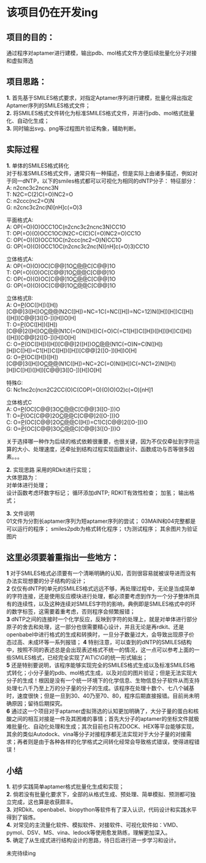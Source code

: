 # 该项目仍在开发ing
## 项目的目的：
通过程序对aptamer进行建模，输出pdb、mol格式文件方便后续批量化分子对接和虚拟筛选

## 项目思路：
**1.** 首先基于SMILES格式要求，对指定Aptamer序列进行建模，批量化得出指定Aptamer序列的SMILES格式文件；  
**2.** 将SMILES格式文件转化为标准SMILES格式文件，并进行pdb、mol格式批量化、自动化生成；  
**3.** 同时输出svg、png等过程图片验证构象，辅助判断。  

## 实际过程
**1.** 单体的SMILES格式转化  
对于标准SMILES格式文件，通常只有一种描述，但是实际上由诸多描述，例如对于同一dNTP，以下的smiles格式都可以可视化为相同的dNTP分子：
特征部分：  
  A: n2cnc3c2ncnc3N  
  T: N2C=C(2)C(=O)NC2=O  
  C: n2ccc(nc2=O)N  
  G: n2cnc3c2nc(N)[nH]c(=O)3  

平面格式A:  
    A:  OP(=O)(O)OCC1OC(n2cnc3c2ncnc3N)CC1O  
    T:  OP(=O)(O)OCC1OC(N2C=C(C)C(=O)NC2=O)CC1O  
    C:  OP(=O)(O)OCC1OC(n2ccc(nc2=O)N)CC1O  
    G:  OP(=O)(O)OCC1OC(n2cnc3c2nc(N)[nH]c(=O)3)CC1O  

立体格式A:  
    A:  OP(=O)(O)OC[C@@]1O[C@@](n2cnc3c2ncnc3N)C[C@@]1O  
    T:  OP(=O)(O)OC[C@@]1O[C@@](N2C=C(C)C(=O)NC2=O)C[C@@]1O  
    C:  OP(=O)(O)OC[C@@]1O[C@@](n2ccc(nc2=O)N)C[C@@]1O  
    G:  OP(=O)(O)OC[C@@]1O[C@@](n2cnc3c2nc(N)[nH]c(=O)3)C[C@@]1O  

立体格式B:  
    A:  O=[P]([O-])(OC([H])([H])[C@@]3([H])O[C@@]([H])(N2C([H])=NC=1C(=NC([H])=NC=12)N([H])[H])C([H])([H])[C@@]3([O-])[H])O[H]  
    T:  O=[P]([O-])(OC([H])([H])[C@@]2([H])O[C@@]([H])(N1C(=O)N([H])C(=O)C(=C1[H])C([H])([H])[H])C([H])([H])[C@@]2([O-])[H])O[H]  
    C:  O=[P]([O-])(OC([H])([H])[C@@]2([H])O[C@@]([H])(N1C(=O)N=C(N([H])[H])C([H])=C1[H])C([H])([H])[C@@]2([O-])[H])O[H]  
    G:  O=[P]([O-])(OC([H])([H])[C@@]3([H])O[C@@]([H])(N1C([H])=NC=2C(=O)N([H])C(=NC1=2)N([H])[H])C([H])([H])[C@@]3([O-])[H])O[H]  

特殊G:  
    G:  Nc1nc2c(ncn2C2CC(O)C(COP(=O)(O)O)O2)c(=O)[nH]1  

立体格式C  
    A:  O=[P]([O-])(OC[C@@]3O[C@@](N2C=NC=1C(=NC=NC=12)N)C[C@@]3([O-]))O  
    T:  O=[P]([O-])(OC[C@@]2O[C@@](N1C(=O)NC(=O)C(=C1)C)C[C@@]2([O-]))O  
    C:  O=[P]([O-])(OC[C@@]2O[C@@](N1C(=O)N=C)C([H])=C1)C[C@@]2([O-]))O  
    G:  O=[P]([O-])(OC[C@@]3O[C@@](N1C=NC=2C(=O)NC(=NC1=2)N)C[C@@]3([O-]))O  

关于选择哪一种作为后续的格式依赖很重要，也很关键，因为不仅仅牵扯到字符运算的大小、处理速度，还牵扯到结构过程实现函数设计、函数成功与否等很多因素。。。   

**2.**  实现思路
采用的RDkit进行实现；  
大体思路为：  
对单体进行处理；  
设计函数考虑环数字标记；
循环添加dNTP;
RDKIT有效性检查；
加氢；
输出格式；

**3.** 文件说明  
01文件为分割长aptamer序列为短aptamer序列的尝试；
03MAIN和04完整都是可以运行的程序；
smiles2pdb为格式转化程序；
t为测试程序；
其余图片为验证图片

## 这里必须要着重指出一些地方：    
**1** 对于SMILES格式必须要有一个清晰明确的认知，否则很容易就被误导进而没有办法实现想要的分子结构的设计；  
**2** 仅仅有dNTP的单元的SMILES格式远远不够，再处理过程中，无论是当成简单的字符连接，还是使用反应模块进行处理，都必须要考虑到作为一个分子整体所具有的连续性，以及这种连续对SMILES字符的影响，典例即是SMILES格式中的环的数字标签，这需要着重考虑，否则程序会频繁报错；  
**3** dNTP之间的连接时一个化学反应，反映到字符的处理上，就是对单体进行部分原子的舍去和处理，这一部分也很需要精心设计，并且无论是再rdkit、还是openbabel中进行格式的生成和转换时，一旦分子数量过大，会导致出现原子价态过高、未成环等一系列报错；
**4** 特别注意，可以查到的dNTP的SMILES结构中，按照不同的表述总是会出现表述格式不统一的情况，这一点可以参考上面的一些SMILES格式，已经完全实现了A\T\C\G的统一形式输出；   
**5** 还是特别要说明，该程序能够实现完全的SMILES格式生成以及标准SMILES格式转化；小分子量的pdb、mol格式生成，以及对应的图片验证；但是无法实现大分子的生成！根因是没有一个统一环境下的化学信息、生物信息分子软件从而支持处理七八千乃至上万的分子量的分子的生成。该程序在处理十数个、七八个碱基时，速度很快；但是一旦到30、40乃至70、80，程序后期直接报错。目前尚未明确原因；留待后期探究。   
**6** 通过这一个项目对于aptamer虚拟筛选的认知更加明确了，大分子量的蛋白和核酸之间的相互对接是一件及其困难的事情；首先大分子的aptamer的坐标文件就极难批量化、自动化处理和生成；其次目前也只有ZDOCK、HEX等平台能够实现，其余的类似Autodock、vina等分子对接程序都无法实现对于大分子量的对接需求；再者则是由于各种各样的化学格式之间转化经常会导致格式错误，使得进程错误！  

## 小结  
**1.** 初步实践简单aptamer格式批量化生成和实现；  
**2.** 倘若没有批量化要求下，全部的从格式生成、预处理、简单模拟、预测都可独立完成，这也算是收获颇丰。  
**3.** 对RDkit、openbabel、biopython等软件有了深入认识，代码设计和实践水平得到了锻炼。  
**4.** 对常见的主流量化软件、模拟软件、对接软件、可视化软件如：VMD、pymol、DSV、MS、vina、ledock等使用愈发熟练，理解更加深入。  
**5.** 确定了从生成式进行结构设计的思路，待日后进行进一步学习和设计。  




未完待续ing
